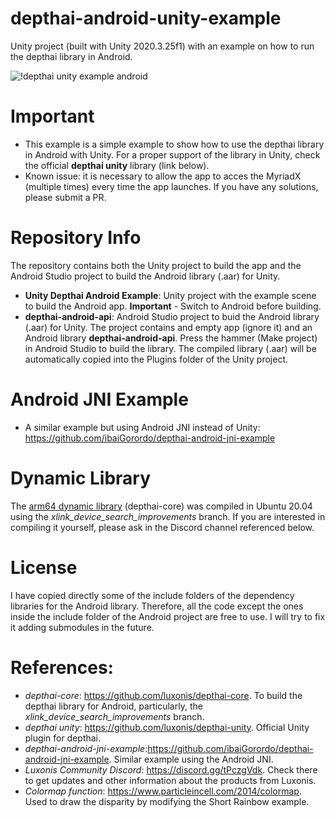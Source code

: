 # depthai-android-unity-example
 Unity project (built with Unity 2020.3.25f1) with an example on how to run the depthai library in Android.

![!depthai unity example android](https://github.com/ibaiGorordo/depthai-android-unity-example/blob/main/doc/img/depthai_unity_android_example.gif)

# Important 
- This example is a simple example to show how to use the depthai library in Android with Unity. For a proper support of the library in Unity, check the official **depthai unity** library (link below).
- Known issue: it is necessary to allow the app to acces the MyriadX (multiple times) every time the app launches. If you have any solutions, please submit a PR.

# Repository Info
The repository contains both the Unity project to build the app and the Android Studio project to build the Android library (.aar) for Unity.
- **Unity Depthai Android Example**: Unity project with the example scene to build the Android app. **Important** - Switch to Android before building.
- **depthai-android-api**: Android Studio project to buid the Android library (.aar) for Unity. The project contains and empty app (ignore it) and an Android library **depthai-android-api**. Press the hammer (Make project) in Android Studio to build the library. The compiled library (.aar) will be automatically copied into the Plugins folder of the Unity project.

# Android JNI Example
- A similar example but using Android JNI instead of Unity: https://github.com/ibaiGorordo/depthai-android-jni-example

# Dynamic Library
The [arm64 dynamic library](https://github.com/ibaiGorordo/depthai-android-jni-example/blob/main/app/src/main/libs/depthai/arm64-v8a/libdepthai-core.so) (depthai-core) was compiled in Ubuntu 20.04 using the *xlink_device_search_improvements* branch. If you are interested in compiling it yourself, please ask in the Discord channel referenced below.

# License
I have copied directly some of the include folders of the dependency libraries for the Android library. Therefore, all the code except the ones inside the include folder of the Android project are free to use. I will try to fix it adding submodules in the future.

# References:
- *depthai-core*: https://github.com/luxonis/depthai-core. To build the depthai library for Android, particularly, the *xlink_device_search_improvements* branch.
- *depthai unity*: https://github.com/luxonis/depthai-unity. Official Unity plugin for depthai.
- *depthai-android-jni-example*:https://github.com/ibaiGorordo/depthai-android-jni-example. Similar example using the Android JNI.
- *Luxonis Community Discord*: https://discord.gg/tPczgVdk. Check there to get updates and other information about the products from Luxonis.
- *Colormap function*: https://www.particleincell.com/2014/colormap. Used to draw the disparity by modifying the Short Rainbow example.


